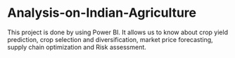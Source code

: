 # Analysis-on-Indian-Agriculture 
This project is done by using Power BI. 
It allows us to know about crop yield prediction, crop selection and diversification, market price forecasting, supply chain optimization and Risk assessment.
